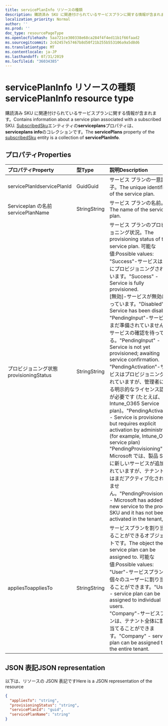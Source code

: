 ```yaml
---
title: servicePlanInfo リソースの種類
description: 購読済み SKU に関連付けられているサービスプランに関する情報が含まれます。 SubscribedSku **** エンティティの serviceplans プロパティは、 **serviceplans info**のコレクションです。
localization_priority: Normal
author: ''
ms.prod: ''
doc_type: resourcePageType
ms.openlocfilehash: 5aa721ce300338e68ca284f4f4ed11b1f66faad2
ms.sourcegitcommit: 2c62457e57467b8d50f21b255b553106a9a5d8d6
ms.translationtype: MT
ms.contentlocale: ja-JP
ms.lasthandoff: 07/31/2019
ms.locfileid: "36034385"
---
```

# <a name="serviceplaninfo-resource-type"></a><span data-ttu-id="a6651-104">servicePlanInfo リソースの種類</span><span class="sxs-lookup"><span data-stu-id="a6651-104">servicePlanInfo resource type</span></span>

<span data-ttu-id="a6651-105">購読済み SKU に関連付けられているサービスプランに関する情報が含まれます。</span><span class="sxs-lookup"><span data-stu-id="a6651-105">Contains information about a service plan associated with a subscribed SKU.</span></span> <span data-ttu-id="a6651-106">[SubscribedSku](subscribedsku.md)エンティティの**serviceplans**プロパティは、 **serviceplans info**のコレクションです。</span><span class="sxs-lookup"><span data-stu-id="a6651-106">The **servicePlans** property of the [subscribedSku](subscribedsku.md) entity is a collection of **servicePlanInfo**.</span></span>


## <a name="properties"></a><span data-ttu-id="a6651-107">プロパティ</span><span class="sxs-lookup"><span data-stu-id="a6651-107">Properties</span></span>
| <span data-ttu-id="a6651-108">プロパティ</span><span class="sxs-lookup"><span data-stu-id="a6651-108">Property</span></span>     | <span data-ttu-id="a6651-109">型</span><span class="sxs-lookup"><span data-stu-id="a6651-109">Type</span></span>   |<span data-ttu-id="a6651-110">説明</span><span class="sxs-lookup"><span data-stu-id="a6651-110">Description</span></span>|
|:---------------|:--------|:----------|
|<span data-ttu-id="a6651-111">servicePlanId</span><span class="sxs-lookup"><span data-stu-id="a6651-111">servicePlanId</span></span>|<span data-ttu-id="a6651-112">Guid</span><span class="sxs-lookup"><span data-stu-id="a6651-112">Guid</span></span>|<span data-ttu-id="a6651-113">サービス プランの一意識別子。</span><span class="sxs-lookup"><span data-stu-id="a6651-113">The unique identifier of the service plan.</span></span>|
|<span data-ttu-id="a6651-114">Serviceplan の名前</span><span class="sxs-lookup"><span data-stu-id="a6651-114">servicePlanName</span></span>|<span data-ttu-id="a6651-115">String</span><span class="sxs-lookup"><span data-stu-id="a6651-115">String</span></span>|<span data-ttu-id="a6651-116">サービス プランの名前。</span><span class="sxs-lookup"><span data-stu-id="a6651-116">The name of the service plan.</span></span>|
|<span data-ttu-id="a6651-117">プロビジョニング状態</span><span class="sxs-lookup"><span data-stu-id="a6651-117">provisioningStatus</span></span>|<span data-ttu-id="a6651-118">String</span><span class="sxs-lookup"><span data-stu-id="a6651-118">String</span></span>|<span data-ttu-id="a6651-119">サービス プランのプロビジョニング状況。</span><span class="sxs-lookup"><span data-stu-id="a6651-119">The provisioning status of the service plan.</span></span> <span data-ttu-id="a6651-120">可能な値:</span><span class="sxs-lookup"><span data-stu-id="a6651-120">Possible values:</span></span><br/><span data-ttu-id="a6651-121">"Success"-サービスは完全にプロビジョニングされています。</span><span class="sxs-lookup"><span data-stu-id="a6651-121">"Success" - Service is fully provisioned.</span></span><br/><span data-ttu-id="a6651-122">[無効]-サービスが無効になっています。</span><span class="sxs-lookup"><span data-stu-id="a6651-122">"Disabled" - Service has been disabled.</span></span><br/><span data-ttu-id="a6651-123">"PendingInput"-サービスはまだ準備されていません。サービスの確認を待っている。</span><span class="sxs-lookup"><span data-stu-id="a6651-123">"PendingInput" - Service is not yet provisioned; awaiting service confirmation.</span></span><br/><span data-ttu-id="a6651-124">"PendingActivation"-サービスはプロビジョニングされていますが、管理者による明示的なライセンス認証が必要です (たとえば、Intune_O365 Service plan)。</span><span class="sxs-lookup"><span data-stu-id="a6651-124">"PendingActivation" - Service is provisioned but requires explicit activation by administrator (for example, Intune_O365 service plan)</span></span><br/><span data-ttu-id="a6651-125">"PendingProvisioning"-Microsoft では、製品 SKU に新しいサービスが追加されていますが、テナントではまだアクティブ化されていません。</span><span class="sxs-lookup"><span data-stu-id="a6651-125">"PendingProvisioning" - Microsoft has added a new service to the product SKU and it has not been activated in the tenant, yet.</span></span>|
|<span data-ttu-id="a6651-126">appliesTo</span><span class="sxs-lookup"><span data-stu-id="a6651-126">appliesTo</span></span>|<span data-ttu-id="a6651-127">String</span><span class="sxs-lookup"><span data-stu-id="a6651-127">String</span></span>|<span data-ttu-id="a6651-128">サービスプランを割り当てることができるオブジェクトです。</span><span class="sxs-lookup"><span data-stu-id="a6651-128">The object the service plan can be assigned to.</span></span> <span data-ttu-id="a6651-129">可能な値:</span><span class="sxs-lookup"><span data-stu-id="a6651-129">Possible values:</span></span><br/><span data-ttu-id="a6651-130">"User"-サービスプランを個々のユーザーに割り当てることができます。</span><span class="sxs-lookup"><span data-stu-id="a6651-130">"User" - service plan can be assigned to individual users.</span></span><br/><span data-ttu-id="a6651-131">"Company"-サービスプランは、テナント全体に割り当てることができます。</span><span class="sxs-lookup"><span data-stu-id="a6651-131">"Company" - service plan can be assigned to the entire tenant.</span></span>|

## <a name="json-representation"></a><span data-ttu-id="a6651-132">JSON 表記</span><span class="sxs-lookup"><span data-stu-id="a6651-132">JSON representation</span></span>

<span data-ttu-id="a6651-133">以下は、リソースの JSON 表記です</span><span class="sxs-lookup"><span data-stu-id="a6651-133">Here is a JSON representation of the resource</span></span>

<!-- {
  "blockType": "resource",
  "optionalProperties": [

  ],
  "@odata.type": "microsoft.graph.servicePlanInfo"
}-->

```json
{
  "appliesTo": "string",
  "provisioningStatus": "string",
  "servicePlanId": "guid",
  "servicePlanName": "string"
}

```

<!-- uuid: 8fcb5dbc-d5aa-4681-8e31-b001d5168d79
2015-10-25 14:57:30 UTC -->
<!-- {
  "type": "#page.annotation",
  "description": "servicePlanInfo resource",
  "keywords": "",
  "section": "documentation",
  "tocPath": ""
}-->
